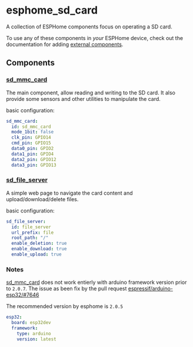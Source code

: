 # esphome_sd_card

A collection of ESPHome components focus on operating a SD card.

To use any of these components in _your_ ESPHome device, check out the documentation for adding [external components](https://esphome.io/components/external_components#git).

## Components

### [sd_mmc_card](components/sd_mmc_card/README.md) 

The main component, allow reading and writing to the SD card. It also provide some sensors and other utilities to manipulate the card.

basic configuration:
```yaml
sd_mmc_card:
  id: sd_mmc_card
  mode_1bit: false
  clk_pin: GPIO14
  cmd_pin: GPIO15
  data0_pin: GPIO2
  data1_pin: GPIO4
  data2_pin: GPIO12
  data3_pin: GPIO13
```

### [sd_file_server](components/sd_file_server/README.md)

A simple web page to navigate the card content and upload/download/delete files.

basic configuration:
```yaml
sd_file_server:
  id: file_server
  url_prefix: file
  root_path: "/"
  enable_deletion: true
  enable_download: true
  enable_upload: true
```

### Notes

[sd_mmc_card](components/sd_mmc_card/README.md) does not work entierly with arduino framework version prior to ```2.0.7```.
The issue as been fix by the pull request [espressif/arduino-esp32/#7646](https://github.com/espressif/arduino-esp32/pull/7646)

The recommended version by esphome is ```2.0.5```

```yaml
esp32:
  board: esp32dev
  framework:
    type: arduino
    version: latest
```